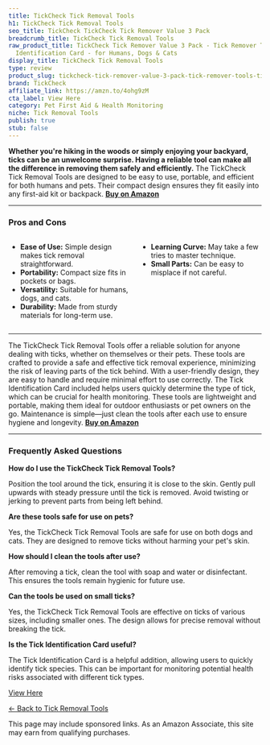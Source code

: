 ```yaml
---
title: TickCheck Tick Removal Tools
h1: TickCheck Tick Removal Tools
seo_title: TickCheck TickCheck Tick Remover Value 3 Pack
breadcrumb_title: TickCheck Tick Removal Tools
raw_product_title: TickCheck Tick Remover Value 3 Pack - Tick Remover Tools + Tick
  Identification Card - for Humans, Dogs & Cats
display_title: TickCheck Tick Removal Tools
type: review
product_slug: tickcheck-tick-remover-value-3-pack-tick-remover-tools-tick-identificat-20859d24
brand: TickCheck
affiliate_link: https://amzn.to/4ohg9zM
cta_label: View Here
category: Pet First Aid & Health Monitoring
niche: Tick Removal Tools
publish: true
stub: false
---
```


<div id="intro" class="full-width">
  <p><strong>Whether you're hiking in the woods or simply enjoying your backyard, ticks can be an unwelcome surprise. Having a reliable tool can make all the difference in removing them safely and efficiently.</strong> The TickCheck Tick Removal Tools are designed to be easy to use, portable, and efficient for both humans and pets. Their compact design ensures they fit easily into any first-aid kit or backpack. <a href="https://amzn.to/4ohg9zM" rel="nofollow sponsored noopener" target="_blank"><strong>Buy on Amazon</strong></a></p>
</div>

<hr />
<h3 id="pros-cons">Pros and Cons</h3>
<div class="pc-grid" style="display:grid;grid-template-columns:1fr 1fr;gap:16px;">
  <ul>
    <li><strong>Ease of Use:</strong> Simple design makes tick removal straightforward.</li>
    <li><strong>Portability:</strong> Compact size fits in pockets or bags.</li>
    <li><strong>Versatility:</strong> Suitable for humans, dogs, and cats.</li>
    <li><strong>Durability:</strong> Made from sturdy materials for long-term use.</li>
  </ul>
  <ul>
    <li><strong>Learning Curve:</strong> May take a few tries to master technique.</li>
    <li><strong>Small Parts:</strong> Can be easy to misplace if not careful.</li>
  </ul>
</div>
<hr />

<div class="full-width">
  <p>The TickCheck Tick Removal Tools offer a reliable solution for anyone dealing with ticks, whether on themselves or their pets. These tools are crafted to provide a safe and effective tick removal experience, minimizing the risk of leaving parts of the tick behind. With a user-friendly design, they are easy to handle and require minimal effort to use correctly. The Tick Identification Card included helps users quickly determine the type of tick, which can be crucial for health monitoring. These tools are lightweight and portable, making them ideal for outdoor enthusiasts or pet owners on the go. Maintenance is simple—just clean the tools after each use to ensure hygiene and longevity. <a href="https://amzn.to/4ohg9zM" rel="nofollow sponsored noopener" target="_blank"><strong>Buy on Amazon</strong></a></p>
</div>

<hr />
<h3 id="faqs">Frequently Asked Questions</h3>

<p><strong>How do I use the TickCheck Tick Removal Tools?</strong></p>
<p>Position the tool around the tick, ensuring it is close to the skin. Gently pull upwards with steady pressure until the tick is removed. Avoid twisting or jerking to prevent parts from being left behind.</p>

<p><strong>Are these tools safe for use on pets?</strong></p>
<p>Yes, the TickCheck Tick Removal Tools are safe for use on both dogs and cats. They are designed to remove ticks without harming your pet's skin.</p>

<p><strong>How should I clean the tools after use?</strong></p>
<p>After removing a tick, clean the tool with soap and water or disinfectant. This ensures the tools remain hygienic for future use.</p>

<p><strong>Can the tools be used on small ticks?</strong></p>
<p>Yes, the TickCheck Tick Removal Tools are effective on ticks of various sizes, including smaller ones. The design allows for precise removal without breaking the tick.</p>

<p><strong>Is the Tick Identification Card useful?</strong></p>
<p>The Tick Identification Card is a helpful addition, allowing users to quickly identify tick species. This can be important for monitoring potential health risks associated with different tick types.</p>
<p><a class="btn" href="https://amzn.to/4ohg9zM" target="_blank" rel="nofollow sponsored noopener">View Here</a></p>
<p><a href="/roundups/pet-first-aid-health-monitoring/tick-removal-tools/">← Back to Tick Removal Tools</a></p>
<aside class="disclosure">This page may include sponsored links. As an Amazon Associate, this site may earn from qualifying purchases.</aside>
